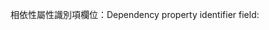 <span data-ttu-id="16b8a-101">相依性屬性識別項欄位：</span><span class="sxs-lookup"><span data-stu-id="16b8a-101">Dependency property identifier field:</span></span>